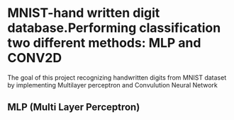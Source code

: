 # MNIST-hand written digit database.Performing classification two different methods: MLP and CONV2D
The goal of this project recognizing handwritten digits from MNIST dataset by implementing Multilayer perceptron and Convulution Neural Network
## MLP (Multi Layer Perceptron)
